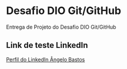 # Desafio DIO Git/GitHub
Entrega de Projeto do Desafio DIO Git/GitHub

## Link de teste LinkedIn
[Perfil do LinkedIn Ângelo Bastos](https://www.linkedin.com/in/angelo7/)
